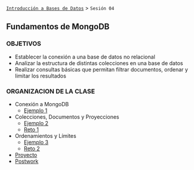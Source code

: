 [`Introducción a Bases de Datos`](../Readme.md) > `Sesión 04`

## Fundamentos de MongoDB

### OBJETIVOS

- Establecer la conexión a una base de datos no relacional
- Analizar la estructura de distintas colecciones en una base de datos
- Realizar consultas básicas que permitan filtrar documentos, ordenar y limitar los resultados

### ORGANIZACION DE LA CLASE

- Conexión a MongoDB
   - [Ejemplo 1](Ejemplo-01/README.md)
- Colecciones, Documentos y Proyecciones
   - [Ejemplo 2](Ejemplo-02/README.md)
   - [Reto 1](Reto-01/README.md)
- Ordenamientos y Límites
   - [Ejemplo 3](Ejemplo-03/README.md)
   - [Reto 2](Reto-02/README.md)
- [Proyecto](Proyecto/README.md)
- [Postwork](Postwork/README.md)

